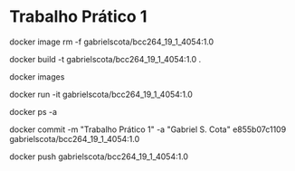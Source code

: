 # Trabalho Prático 1

docker image rm -f gabrielscota/bcc264_19_1_4054:1.0

docker build -t gabrielscota/bcc264_19_1_4054:1.0 .

docker images

docker run -it gabrielscota/bcc264_19_1_4054:1.0

docker ps -a

docker commit -m "Trabalho Prático 1" -a "Gabriel S. Cota" e855b07c1109 gabrielscota/bcc264_19_1_4054:1.0

docker push gabrielscota/bcc264_19_1_4054:1.0
